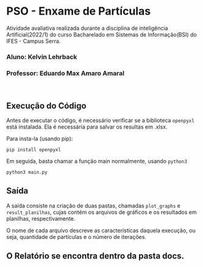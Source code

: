 # PSO - Enxame de Partículas
Atividade avaliativa realizada durante a disciplina de inteligência Artificial(2022/1) do curso Bacharelado em Sistemas de Informação(BSI) do IFES - Campus Serra.

### Aluno: Kelvin Lehrback
### Professor: Eduardo Max Amaro Amaral

<br>

## Execução do Código

Antes de executar o código, é necessário verificar se a biblioteca ```openpyxl``` está instalada. Ela é necessária para salvar os resultas em .xlsx.

Para insta-la (usando pip):
```
pip install openpyxl
```

Em seguida, basta chamar a função main normalmente, usando ```python3```

```
python3 main.py
```

## Saída
A saída consiste na criação de duas pastas, chamadas ```plot_graphs``` e ```result_planilhas```, cujas contém os arquivos de gráficos e os resultados em planilhas, respectivamente.

O nome de cada arquivo descreve as características daquela execução, ou seja, quantidade de partículas e o número de iterações.

## O Relatório se encontra dentro da pasta docs.
